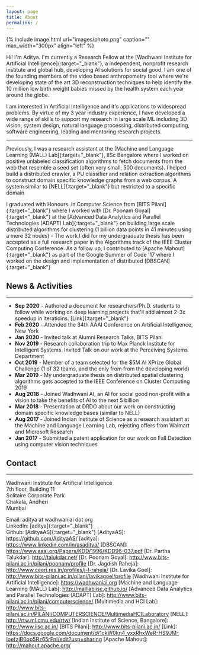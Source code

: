 ```yaml
---
layout: page
title: About
permalink: /
---
```


{% include image.html url="images/photo.png" caption="" max_width="300px" align="left" %}

Hi! I'm Aditya. I'm currently a Research Fellow at the [Wadhwani Institute for Artificial Intelligence]{:target="_blank"}, a independent, nonprofit research institute and global hub, developing AI solutions for social good. I am one of the founding members of the video based anthropometry tool where we're developing state of the art 3D reconstruction techniques to help identify the 10 million low birth weight babies missed by the health system each year around the globe.

I am interested in Artificial Intelligence and it's applications to widespread problems.
By virtue of my 3 year industry experience, I have developed a wide range of skills to support my research in large scale ML including 3D vision, system design, natural language processing, distributed computing, software engineering, leading and mentoring research projects.

---
Previously, I was a research assistant at the [Machine and Language Learning (MALL) Lab]{:target="_blank"}, IISc Bangalore where I worked on positive unlabeled classification algorithms to fetch documents from the web that resemble a seed set (often very small, 500 documents). I helped build a distributed crawler, a PU classifier and relation extraction algorithms to construct domain specific knowledge graphs from a web corpus. A system similar to [NELL]{:target="_blank"} but restricted to a specific domain

I graduated with Honours. in Computer Science from [BITS Pilani]{:target="_blank"} where I worked with [Dr. Poonam Goyal]{:target="_blank"} at the [Advanced Data Analytics and Parallel Technologies (ADAPT) Lab]{:target="_blank"} on building large scale distributed algorithms for clustering (1 billion data points in 41 minutes using a mere 32 nodes) - The work I did for my undergraduate thesis has been accepted as a full research paper in the Algorithms track of the IEEE Cluster Computing Conference. As a follow up, I contributed to [Apache Mahout]{:target="_blank"} as part of the Google Summer of Code '17 where I worked on the design and implementation of distributed [DBSCAN]{:target="_blank"}

## News & Activities
---
- **Sep 2020** - Authored a document for researchers/Ph.D. students to follow while working on deep learning projects that'll add almost 2-3x speedup in iteratioins. [Link]{:target="_blank"}
- **Feb 2020** - Attended the 34th AAAI Conference on Artificial Intelligence, New York
- **Jan 2020** - Invited talk at Alumni Research Talks, BITS Pilani
- **Nov 2019** - Research collaboration trip to Max Planck Institute for Intelligent Systems. Invited Talk on our work at the Perceiving Systems Department
- **Oct 2019** - Member of a team selected for the $5M AI XPrize Global Challenge (1 of 32 teams, and the only from from the developing world)
- **Mar 2019** - My undergraduate thesis on distributed spatial clustering algorithms gets accepted to the IEEE Conference on Cluster Computing 2019
- **Aug 2018** - Joined Wadhwani AI, an AI for social good non-profit with a vision to take the benefits of AI to the next 5 billion
- **Mar 2018** - Presentation at DRDO about our work on constructing domain specific knowledge bases (similar to NELL)
- **Aug 2017** - Joined Indian Institute of Science as a research assistant at the Machine and Language Learning Lab, rejecting offers from Walmart and Microsoft Research
- **Jan 2017** - Submitted a patent application for our work on Fall Detection using computer vision techniques

## Contact
---
Wadhwani Institute for Artificial Intelligence <br />
7th floor, Building 11 <br />
Solitaire Corporate Park <br />
Chakala, Andheri<br />
Mumbai <br />

Email: aditya at wadhwaniai dot org<br />
LinkedIn: [aditya]{:target="_blank"} <br />
Github: [AdityaAS]{:target="_blank"}
[AdityaAS]: https://github.com/AdityaAS/
[aditya]: https://www.linkedin.com/in/asaditya/
[DBSCAN]: https://www.aaai.org/Papers/KDD/1996/KDD96-037.pdf
[Dr. Partha Talukdar]: http://talukdar.net/
[Dr. Poonam Goyal]: http://www.bits-pilani.ac.in/pilani/poonam/profile
[Dr. Jagdish Raheja]: http://www.ceeri.res.in/profiles/j-l-raheja/
[Dr. Lavika Goel]: http://www.bits-pilani.ac.in/pilani/lavikagoel/profile
[Wadhwani Institute for Artificial Intelligence]: https://wadhwaniai.org
[Machine and Language Learning (MALL) Lab]: http://malllabiisc.github.io/
[Advanced Data Analytics and Parallel Technologies (ADAPT) Lab]: http://www.bits-pilani.ac.in/pilani/computerscience/
[Multimedia and HCI Lab]: http://www.bits-pilani.ac.in/PILANI/COMPUTERSCIENCE/MultimediaHCILaboratory
[NELL]: http://rtw.ml.cmu.edu/rtw/
[Indian Institute of Science, Bangalore]: http://www.iisc.ac.in/
[BITS Pilani]: http://www.bits-pilani.ac.in/
[Link]: https://docs.google.com/document/d/1ckW0kn4_yxxRhxWeR-HS9JM-IoefzjB0op5Rz65rFnI/edit?usp=sharing
[Apache Mahout]: http://mahout.apache.org/
